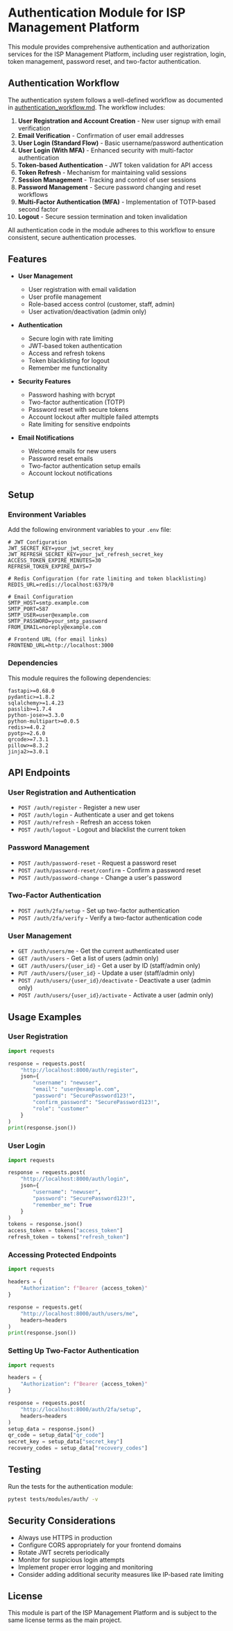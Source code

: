 # Authentication Module for ISP Management Platform

This module provides comprehensive authentication and authorization services for the ISP Management Platform, including user registration, login, token management, password reset, and two-factor authentication.

## Authentication Workflow

The authentication system follows a well-defined workflow as documented in [authentication_workflow.md](/docs/auth/authentication_workflow.md). The workflow includes:

1. **User Registration and Account Creation** - New user signup with email verification
2. **Email Verification** - Confirmation of user email addresses
3. **User Login (Standard Flow)** - Basic username/password authentication
4. **User Login (With MFA)** - Enhanced security with multi-factor authentication
5. **Token-based Authentication** - JWT token validation for API access
6. **Token Refresh** - Mechanism for maintaining valid sessions
7. **Session Management** - Tracking and control of user sessions
8. **Password Management** - Secure password changing and reset workflows
9. **Multi-Factor Authentication (MFA)** - Implementation of TOTP-based second factor
10. **Logout** - Secure session termination and token invalidation

All authentication code in the module adheres to this workflow to ensure consistent, secure authentication processes.

## Features

- **User Management**
  - User registration with email validation
  - User profile management
  - Role-based access control (customer, staff, admin)
  - User activation/deactivation (admin only)

- **Authentication**
  - Secure login with rate limiting
  - JWT-based token authentication
  - Access and refresh tokens
  - Token blacklisting for logout
  - Remember me functionality

- **Security Features**
  - Password hashing with bcrypt
  - Two-factor authentication (TOTP)
  - Password reset with secure tokens
  - Account lockout after multiple failed attempts
  - Rate limiting for sensitive endpoints

- **Email Notifications**
  - Welcome emails for new users
  - Password reset emails
  - Two-factor authentication setup emails
  - Account lockout notifications

## Setup

### Environment Variables

Add the following environment variables to your `.env` file:

```
# JWT Configuration
JWT_SECRET_KEY=your_jwt_secret_key
JWT_REFRESH_SECRET_KEY=your_jwt_refresh_secret_key
ACCESS_TOKEN_EXPIRE_MINUTES=30
REFRESH_TOKEN_EXPIRE_DAYS=7

# Redis Configuration (for rate limiting and token blacklisting)
REDIS_URL=redis://localhost:6379/0

# Email Configuration
SMTP_HOST=smtp.example.com
SMTP_PORT=587
SMTP_USER=user@example.com
SMTP_PASSWORD=your_smtp_password
FROM_EMAIL=noreply@example.com

# Frontend URL (for email links)
FRONTEND_URL=http://localhost:3000
```

### Dependencies

This module requires the following dependencies:

```
fastapi>=0.68.0
pydantic>=1.8.2
sqlalchemy>=1.4.23
passlib>=1.7.4
python-jose>=3.3.0
python-multipart>=0.0.5
redis>=4.0.2
pyotp>=2.6.0
qrcode>=7.3.1
pillow>=8.3.2
jinja2>=3.0.1
```

## API Endpoints

### User Registration and Authentication

- `POST /auth/register` - Register a new user
- `POST /auth/login` - Authenticate a user and get tokens
- `POST /auth/refresh` - Refresh an access token
- `POST /auth/logout` - Logout and blacklist the current token

### Password Management

- `POST /auth/password-reset` - Request a password reset
- `POST /auth/password-reset/confirm` - Confirm a password reset
- `POST /auth/password-change` - Change a user's password

### Two-Factor Authentication

- `POST /auth/2fa/setup` - Set up two-factor authentication
- `POST /auth/2fa/verify` - Verify a two-factor authentication code

### User Management

- `GET /auth/users/me` - Get the current authenticated user
- `GET /auth/users` - Get a list of users (admin only)
- `GET /auth/users/{user_id}` - Get a user by ID (staff/admin only)
- `PUT /auth/users/{user_id}` - Update a user (staff/admin only)
- `POST /auth/users/{user_id}/deactivate` - Deactivate a user (admin only)
- `POST /auth/users/{user_id}/activate` - Activate a user (admin only)

## Usage Examples

### User Registration

```python
import requests

response = requests.post(
    "http://localhost:8000/auth/register",
    json={
        "username": "newuser",
        "email": "user@example.com",
        "password": "SecurePassword123!",
        "confirm_password": "SecurePassword123!",
        "role": "customer"
    }
)
print(response.json())
```

### User Login

```python
import requests

response = requests.post(
    "http://localhost:8000/auth/login",
    json={
        "username": "newuser",
        "password": "SecurePassword123!",
        "remember_me": True
    }
)
tokens = response.json()
access_token = tokens["access_token"]
refresh_token = tokens["refresh_token"]
```

### Accessing Protected Endpoints

```python
import requests

headers = {
    "Authorization": f"Bearer {access_token}"
}

response = requests.get(
    "http://localhost:8000/auth/users/me",
    headers=headers
)
print(response.json())
```

### Setting Up Two-Factor Authentication

```python
import requests

headers = {
    "Authorization": f"Bearer {access_token}"
}

response = requests.post(
    "http://localhost:8000/auth/2fa/setup",
    headers=headers
)
setup_data = response.json()
qr_code = setup_data["qr_code"]
secret_key = setup_data["secret_key"]
recovery_codes = setup_data["recovery_codes"]
```

## Testing

Run the tests for the authentication module:

```bash
pytest tests/modules/auth/ -v
```

## Security Considerations

- Always use HTTPS in production
- Configure CORS appropriately for your frontend domains
- Rotate JWT secrets periodically
- Monitor for suspicious login attempts
- Implement proper error logging and monitoring
- Consider adding additional security measures like IP-based rate limiting

## License

This module is part of the ISP Management Platform and is subject to the same license terms as the main project.
